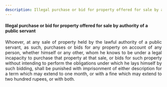 ```yaml
---
description: Illegal purchase or bid for property offered for sale by authority of a public servant
---
```


#### Illegal purchase or bid for property offered for sale by authority of a public servant
<div style="text-align: justify">

Whoever, at any sale of property held by the lawful authority of a public servant, as such, purchases or bids for any property on account of any person, whether himself or any other, whom he knows to be under a legal incapacity to purchase that property at that sale, or bids for such property without intending to perform the obligations under which he lays himself by such bidding, shall be punished with imprisonment of either description for a term which may extend to one month, or with a fine which may extend to two hundred rupees, or with both.

</div>

